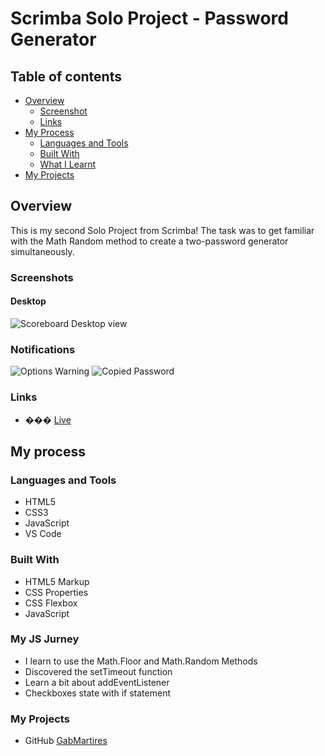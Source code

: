 # Scrimba Solo Project - Password Generator

## Table of contents

- [Overview](#overview)
  - [Screenshot](#screenshot)
  - [Links](#links)
- [My Process](#my-process)
  - [Languages and Tools](#languages-and-tools)
  - [Built With](#built-with)
  - [What I Learnt](#my-js-jurney)  
- [My Projects](#my-projects)

## Overview
This is my second Solo Project from Scrimba! The task was to get familiar with the Math Random method to create a two-password generator simultaneously.  
### Screenshots

#### Desktop

![Scoreboard Desktop view](https://github.com/gabmartires/SoloProject-Password-Generator/blob/master/images/Solo-Project-JS-Password-Generator.png?raw=true)

### Notifications
![Options Warning](https://github.com/gabmartires/SoloProject-Password-Generator/blob/master/images/Solo-Project-JS-Password-Generator-option.png?raw=true)
![Copied Password](https://github.com/gabmartires/SoloProject-Password-Generator/blob/master/images/Solo-Project-JS-Password-Generator-copy.png?raw=true)


### Links

- ��� [Live](https://scrimba-passwordgenerator.netlify.app/)

## My process

### Languages and Tools

- HTML5
- CSS3
- JavaScript
- VS Code

### Built With

- HTML5 Markup
- CSS Properties
- CSS Flexbox
- JavaScript

### My JS Jurney

- I learn to use the Math.Floor and Math.Random Methods 
- Discovered the setTimeout function
- Learn a bit about addEventListener 
- Checkboxes state with if statement

### My Projects
- GitHub [GabMartires](https://github.com/gabmartires)

